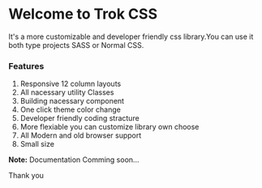 # Welcome to Trok CSS

It's a more customizable and developer friendly css library.You can use it both type projects SASS or Normal CSS.

### Features

1. Responsive 12 column layouts
2. All nacessary utility Classes
3. Building nacessary component
4. One click theme color change 
5. Developer friendly coding stracture
6. More flexiable you can customize library own choose
7. All Modern and old browser support
8. Small size


**Note:** Documentation Comming soon...

Thank you
